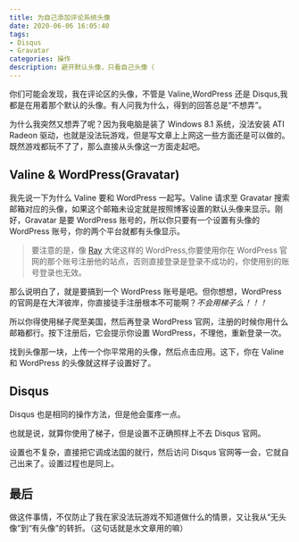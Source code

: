 ```yaml
---
title: 为自己添加评论系统头像
date: 2020-06-06 16:05:40
tags:
- Disqus
- Gravatar
categories: 操作
description: 避开默认头像，只看自己头像（
---
```

你们可能会发现，我在评论区的头像，不管是 Valine,WordPress 还是 Disqus,我都是在用着那个默认的头像。有人问我为什么，得到的回答总是“不想弄”。

为什么我突然又想弄了呢？因为我电脑是装了 Windows 8.1 系统，没法安装 ATI Radeon 驱动，也就是没法玩游戏，但是写文章上上网这一些方面还是可以做的。既然游戏都玩不了了，那么直接从头像这一方面走起吧。

## Valine & WordPress(Gravatar)

我先说一下为什么 Valine 要和 WordPress 一起写。Valine 请求至 Gravatar 搜索邮箱对应的头像，如果这个邮箱未设定就是按照博客设置的默认头像来显示。刚好，Gravatar 是要 WordPress 账号的，所以你只要有一个设置有头像的 WordPress 账号，你的两个平台就都有头像显示。

> 要注意的是，像 <a href='https://blog.r-ay.cn'>Ray</a> 大佬这样的 WordPress,你要使用你在 WordPress 官网的那个账号注册他的站点，否则直接登录是登录不成功的，你使用别的账号登录也无效。

那么说明白了，就是要搞到一个 WordPress 账号是吧。但你想想，WordPress 的官网是在大洋彼岸，你直接徒手注册根本不可能啊？*不会用梯子么！！！*

所以你得使用梯子爬至美国，然后再登录 WordPress 官网，注册的时候你用什么邮箱都行。按下注册后，它会提示你设置 WordPress，不理他，重新登录一次。

找到头像那一块，上传一个你平常用的头像，然后点击应用。这下，你在 Valine 和 WordPress 的头像就这样子设置好了。

## Disqus

Disqus 也是相同的操作方法，但是他会蛋疼一点。

也就是说，就算你使用了梯子，但是设置不正确照样上不去 Disqus 官网。

设置也不复杂，直接把它调成法国的就行，然后访问 Disqus 官网等一会，它就自己出来了。设置过程也是同上。

## 最后

做这件事情，不仅防止了我在家没法玩游戏不知道做什么的情景，又让我从“无头像”到“有头像”的转折。（这句话就是水文章用的嘛）